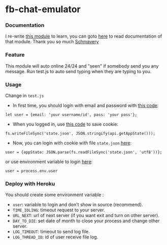 # fb-chat-emulator

### Documentation
I re-write [this module](https://github.com/Schmavery/facebook-chat-api) to learn, you can goto [here](https://github.com/Schmavery/facebook-chat-api#documentation) to read documentation of that module.
Thank you so much [Schmavery](https://github.com/Schmavery/)

### Feature
This module will auto online 24/24 and "seen" if somebody send you any message.
Run test.js to auto send typing when they are typing to you.

### Usage
Change in `test.js`
- In first time, you should login with email and password with [this code](https://github.com/Hongarc/fb-chat-emulator/blob/b5ce0af79f509b121f30c2745e68f821fce829f6/test.js#L10):
```
let user = {email: 'your username/id', pass: 'your pass'};
```
- When you logged in, use [this code](https://github.com/Hongarc/fb-chat-emulator/blob/b5ce0af79f509b121f30c2745e68f821fce829f6/test.js#L21) to save cookie:
````
fs.writeFileSync('state.json', JSON.stringify(api.getAppState()));
````
- Now, you can login with cookie with file `state.json` [here](https://github.com/Hongarc/fb-chat-emulator/blob/b5ce0af79f509b121f30c2745e68f821fce829f6/test.js#L15):
````
user = {appState: JSON.parse(fs.readFileSync('state.json', 'utf8'))};
````
or use environment variable to login [here](https://github.com/Hongarc/fb-chat-emulator/blob/b5ce0af79f509b121f30c2745e68f821fce829f6/test.js#L11):
````
user = process.env.user
````

### Deploy with Heroku
You should create some environment variable :
- `user`: variable to login and don't show in source (recommend).
- `TIME_IDLING`: timeout request to your server.
- `URL_NEXT`: url of next server (if you want exit and turn on other server).
- `DAY_TO_DIE`: set date of month to close your process and change other server.
- `LOG_TIMEOUT`: timeout to send log file.
- `LOG_THREAD_ID`: id of user receive file log.
